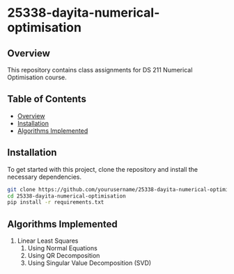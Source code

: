 # 25338-dayita-numerical-optimisation

## Overview

This repository contains class assignments for DS 211 Numerical Optimisation course. 

## Table of Contents

- [Overview](#overview)
- [Installation](#installation)
- [Algorithms Implemented](#algorithms-implemented)

## Installation

To get started with this project, clone the repository and install the necessary dependencies.

```bash
git clone https://github.com/yourusername/25338-dayita-numerical-optimisation.git
cd 25338-dayita-numerical-optimisation
pip install -r requirements.txt
```

## Algorithms Implemented

1. Linear Least Squares
   1. Using Normal Equations
   2. Using QR Decomposition
   3. Using Singular Value Decomposition (SVD)
